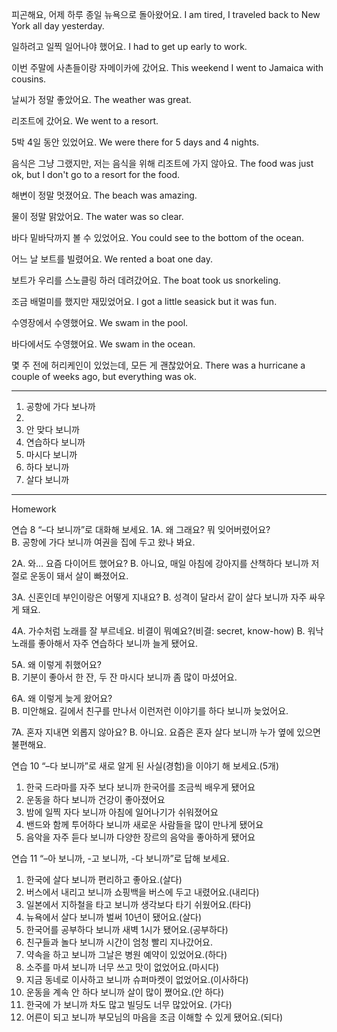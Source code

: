 피곤해요, 어제 하루 종일 뉴욕으로 돌아왔어요.
I am tired, I traveled back to New York all day yesterday.

일하려고 일찍 일어나야 했어요.
I had to get up early to work.

이번 주말에 사촌들이랑 자메이카에 갔어요.
This weekend I went to Jamaica with cousins.

날씨가 정말 좋았어요.
The weather was great.

리조트에 갔어요.
We went to a resort.

5박 4일 동안 있었어요.
We were there for 5 days and 4 nights.

음식은 그냥 그랬지만, 저는 음식을 위해 리조트에 가지 않아요.
The food was just ok, but I don't go to a resort for the food.

해변이 정말 멋졌어요.
The beach was amazing.

물이 정말 맑았어요.
The water was so clear.

바다 밑바닥까지 볼 수 있었어요.
You could see to the bottom of the ocean.

어느 날 보트를 빌렸어요.
We rented a boat one day.

보트가 우리를 스노클링 하러 데려갔어요.
The boat took us snorkeling.

조금 배멀미를 했지만 재밌었어요.
I got a little seasick but it was fun.

수영장에서 수영했어요.
We swam in the pool.

바다에서도 수영했어요.
We swam in the ocean.

몇 주 전에 허리케인이 있었는데, 모든 게 괜찮았어요.
There was a hurricane a couple of weeks ago, but everything was ok.

---

1. 공항에 가다 보나까
2.
3. 안 맞다 보니까
4. 연습하다 보니까
5. 마시다 보니까
6. 하다 보니까
7. 살다 보니까

---

Homework

연습 8 “–다 보니까”로 대화해 보세요.
1A. 왜 그래요? 뭐 잊어버렸어요?  
B. 공항에 가다 보니까 여권을 집에 두고 왔나 봐요.

2A. 와... 요즘 다이어트 했어요?
B. 아니요, 매일 아침에 강아지를 산책하다 보니까 저절로 운동이 돼서 살이 빠졌어요.

3A. 신혼인데 부인이랑은 어떻게 지내요?
B. 성격이 달라서 같이 살다 보니까 자주 싸우게 돼요.

4A. 가수처럼 노래를 잘 부르네요. 비결이 뭐예요?(비결: secret, know-how)
B. 워낙 노래를 좋아해서 자주 연습하다 보니까 늘게 됐어요.

5A. 왜 이렇게 취했어요?  
B. 기분이 좋아서 한 잔, 두 잔 마시다 보니까 좀 많이 마셨어요.

6A. 왜 이렇게 늦게 왔어요?  
B. 미안해요. 길에서 친구를 만나서 이런저런 이야기를 하다 보니까 늦었어요.

7A. 혼자 지내면 외롭지 않아요?
B. 아니요. 요즘은 혼자 살다 보니까 누가 옆에 있으면 불편해요.

연습 10 “–다 보니까”로 새로 알게 된 사실(경험)을 이야기 해 보세요.(5개)

1. 한국 드라마를 자주 보다 보니까 한국어를 조금씩 배우게 됐어요
2. 운동을 하다 보니까 건강이 좋아졌어요
3. 밤에 일찍 자다 보니까 아침에 일어나기가 쉬워졌어요
4. 밴드와 함께 투어하다 보니까 새로운 사람들을 많이 만나게 됐어요
5. 음악을 자주 듣다 보니까 다양한 장르의 음악을 좋아하게 됐어요

연습 11 “–아 보니까, -고 보니까, -다 보니까”로 답해 보세요.

1. 한국에 살다 보니까 편리하고 좋아요.(살다)
2. 버스에서 내리고 보니까 쇼핑백을 버스에 두고 내렸어요.(내리다)
3. 일본에서 지하철을 타고 보니까 생각보다 타기 쉬웠어요.(타다)
4. 뉴욕에서 살다 보니까 벌써 10년이 됐어요.(살다)
5. 한국어를 공부하다 보니까 새벽 1시가 됐어요.(공부하다)
6. 친구들과 놀다 보니까 시간이 엄청 빨리 지나갔어요.
7. 약속을 하고 보니까 그날은 병원 예약이 있었어요.(하다)
8. 소주를 마셔 보니까 너무 쓰고 맛이 없었어요.(마시다)
9. 지금 동네로 이사하고 보니까 슈퍼마켓이 없었어요.(이사하다)
10. 운동을 계속 안 하다 보니까 살이 많이 쪘어요.(안 하다)
11. 한국에 가 보니까 차도 많고 빌딩도 너무 많았어요. (가다)
12. 어른이 되고 보니까 부모님의 마음을 조금 이해할 수 있게 됐어요.(되다)

